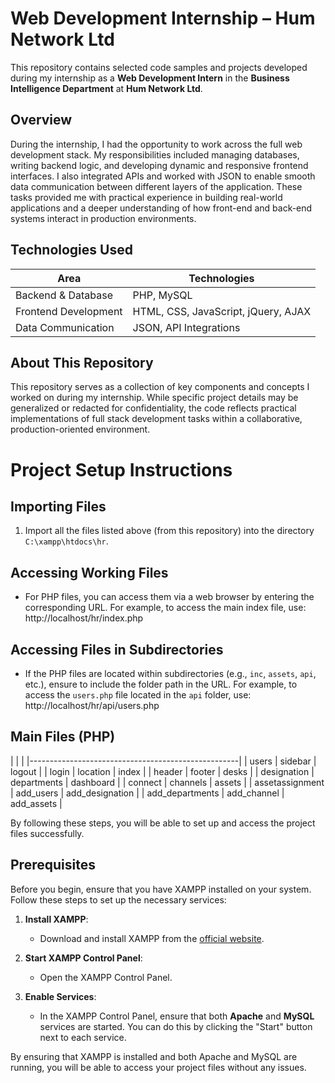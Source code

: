 # Web Development Internship – Hum Network Ltd

This repository contains selected code samples and projects developed during my internship as a **Web Development Intern** in the **Business Intelligence Department** at **Hum Network Ltd**.

## Overview

During the internship, I had the opportunity to work across the full web development stack. My responsibilities included managing databases, writing backend logic, and developing dynamic and responsive frontend interfaces. I also integrated APIs and worked with JSON to enable smooth data communication between different layers of the application. These tasks provided me with practical experience in building real-world applications and a deeper understanding of how front-end and back-end systems interact in production environments.

## Technologies Used

| Area                 | Technologies                          |
|----------------------|----------------------------------------|
| Backend & Database   | PHP, MySQL                             |
| Frontend Development | HTML, CSS, JavaScript, jQuery, AJAX    |
| Data Communication   | JSON, API Integrations                 |

## About This Repository

This repository serves as a collection of key components and concepts I worked on during my internship. While specific project details may be generalized or redacted for confidentiality, the code reflects practical implementations of full stack development tasks within a collaborative, production-oriented environment.

# Project Setup Instructions

## Importing Files

1. Import all the files listed above (from this repository) into the directory `C:\xampp\htdocs\hr`.

## Accessing Working Files

- For PHP files, you can access them via a web browser by entering the corresponding URL. For example, to access the main index file, use: http://localhost/hr/index.php

## Accessing Files in Subdirectories

- If the PHP files are located within subdirectories (e.g., `inc`, `assets`, `api`, etc.), ensure to include the folder path in the URL. For example, to access the `users.php` file located in the `api` folder, use: http://localhost/hr/api/users.php

## Main Files (PHP)
| | |
|----------------------------------------------------|
| users           | sidebar        | logout          |
| login           | location       | index           |
| header          | footer         | desks           |
| designation     | departments    | dashboard       |
| connect         | channels       | assets          |
| assetassignment | add_users      | add_designation |
| add_departments | add_channel    | add_assets      |

By following these steps, you will be able to set up and access the project files successfully.

## Prerequisites

Before you begin, ensure that you have XAMPP installed on your system. Follow these steps to set up the necessary services:

1. **Install XAMPP**: 
   - Download and install XAMPP from the [official website](https://www.apachefriends.org/index.html).

2. **Start XAMPP Control Panel**: 
   - Open the XAMPP Control Panel.

3. **Enable Services**: 
   - In the XAMPP Control Panel, ensure that both **Apache** and **MySQL** services are started. You can do this by clicking the "Start" button next to each service.

By ensuring that XAMPP is installed and both Apache and MySQL are running, you will be able to access your project files without any issues.
